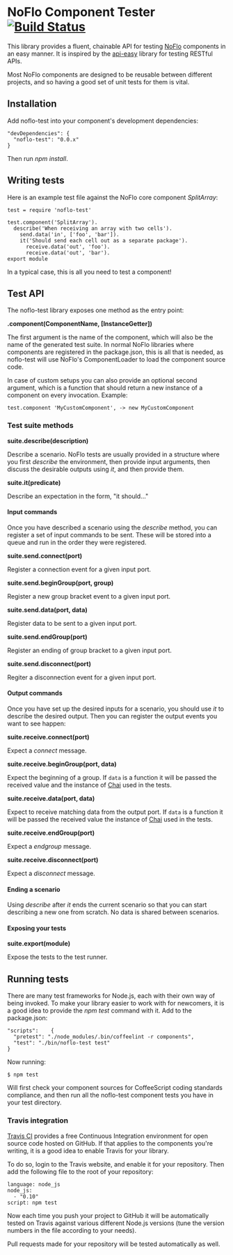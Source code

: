 NoFlo Component Tester [![Build Status](https://travis-ci.org/noflo/noflo-test.svg?branch=master)](https://travis-ci.org/noflo/noflo-test)
=====================

This library provides a fluent, chainable API for testing [NoFlo](http://noflojs.org) components in an easy manner. It is inspired by the [api-easy](http://flatiron.github.com/api-easy) library for testing RESTful APIs.

Most NoFlo components are designed to be reusable between different projects, and so having a good set of unit tests for them is vital.

## Installation

Add noflo-test into your component's development dependencies:

    "devDependencies": {
      "noflo-test": "0.0.x"
    }

Then run *npm install*.

## Writing tests

Here is an example test file against the NoFlo core component *SplitArray*:

    test = require 'noflo-test'

    test.component('SplitArray').
      describe('When receiving an array with two cells').
        send.data('in', ['foo', 'bar']).
        it('Should send each cell out as a separate package').
          receive.data('out', 'foo').
          receive.data('out', 'bar').
    export module

In a typical case, this is all you need to test a component!

## Test API

The noflo-test library exposes one method as the entry point:

**.component(ComponentName, [InstanceGetter])**

The first argument is the name of the component, which will also be the name of the generated test suite. In normal NoFlo libraries where components are registered in the package.json, this is all that is needed, as noflo-test will use NoFlo's ComponentLoader to load the component source code.

In case of custom setups you can also provide an optional second argument, which is a function that should return a new instance of a component on every invocation. Example:

    test.component 'MyCustomComponent', -> new MyCustomComponent

### Test suite methods

**suite.describe(description)**

Describe a scenario. NoFlo tests are usually provided in a structure where you first *describe* the environment, then provide input arguments, then discuss the desirable outputs using *it*, and then provide them.

**suite.it(predicate)**

Describe an expectation in the form, "it should..."

#### Input commands

Once you have described a scenario using the *describe* method, you can register a set of input commands to be sent. These will be stored into a queue and run in the order they were registered.

**suite.send.connect(port)**

Register a connection event for a given input port.

**suite.send.beginGroup(port, group)**

Register a new group bracket event to a given input port.

**suite.send.data(port, data)**

Register data to be sent to a given input port.

**suite.send.endGroup(port)**

Register an ending of group bracket to a given input port.

**suite.send.disconnect(port)**

Regiter a disconnection event for a given input port.

#### Output commands

Once you have set up the desired inputs for a scenario, you should use *it* to describe the desired output. Then you can register the output events you want to see happen:

**suite.receive.connect(port)**

Expect a *connect* message.

**suite.receive.beginGroup(port, data)**

Expect the beginning of a group. If `data` is a function it will be passed the received value and the instance of [Chai](http://chaijs.com/) used in the tests.

**suite.receive.data(port, data)**

Expect to receive matching data from the output port. If `data` is a function it will be passed the received value the instance of [Chai](http://chaijs.com/) used in the tests.

**suite.receive.endGroup(port)**

Expect a *endgroup* message.

**suite.receive.disconnect(port)**

Expect a *disconnect* message.

#### Ending a scenario

Using *describe* after *it* ends the current scenario so that you can start describing a new one from scratch. No data is shared between scenarios.

#### Exposing your tests

**suite.export(module)**

Expose the tests to the test runner.

## Running tests

There are many test frameworks for Node.js, each with their own way of being invoked. To make your library easier to work with for newcomers, it is a good idea to provide the *npm test* command with it. Add to the package.json:

    "scripts":    {
      "pretest": "./node_modules/.bin/coffeelint -r components",
      "test": "./bin/noflo-test test"
    }

Now running:

    $ npm test

Will first check your component sources for CoffeeScript coding standards compliance, and then run all the noflo-test component tests you have in your test directory.

### Travis integration

[Travis CI](https://travis-ci.org/) provides a free Continuous Integration environment for open source code hosted on GitHub. If that applies to the components you're writing, it is a good idea to enable Travis for your library.

To do so, login to the Travis website, and enable it for your repository. Then add the following file to the root of your repository:

    language: node_js
    node_js:
      - "0.10"
    script: npm test

Now each time you push your project to GitHub it will be automatically tested on Travis against various different Node.js versions (tune the version numbers in the file according to your needs).

Pull requests made for your repository will be tested automatically as well.
